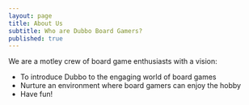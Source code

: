 ```yaml
---
layout: page
title: About Us
subtitle: Who are Dubbo Board Gamers?
published: true
---
```


We are a motley crew of board game enthusiasts with a vision:

- To introduce Dubbo to the engaging world of board games
- Nurture an environment where board gamers can enjoy the hobby
- Have fun!

